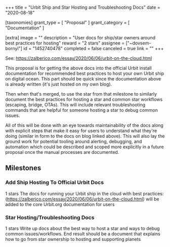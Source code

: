+++
title = "Urbit Ship and Star Hosting and Troubleshooting Docs"
date = "2020-08-18"

[taxonomies]
grant_type = [ "Proposal" ]
grant_category = [ "Documentation" ]

[extra]
image = ""
description = "User docs for ship/star owners around best practices for hosting"
reward = "2 stars"
assignee = ["~dovsem-bornyl"]
id = "1452740478"
completed = false
canceled = true
link = ""
+++

See: https://zalberico.com/essay/2020/06/06/urbit-on-the-cloud.html

This proposal is for getting the above docs into the official Urbit install documentation for recommended best practices to host your own Urbit ship on digital ocean. This part should be quick since the documentation above is already written (it's just hosted on my own blog).

Then when that's merged, to use the star from that milestone to similarly document the best practices for hosting a star and common star workflows (escaping, bridge, OTAs). This will include relevant troubleshooting commands that are helpful for someone hosting a star to debug common issues.

All of this will be done with an eye towards maintainability of the docs along with explicit steps that make it easy for users to understand what they're doing (similar in form to the docs on blog linked above). This will also lay the ground work for potential tooling around alerting, debugging, and automation which could be described and scoped more explicitly in a future proposal once the manual processes are documented.

## Milestones

### Add Ship Hosting To Official Urbit Docs

1 stars
The docs for running your Urbit ship in the cloud with best practices: (https://zalberico.com/essay/2020/06/06/urbit-on-the-cloud.html) will be added to the core Urbit.org documentation for users

### Star Hosting/Troubleshooting Docs

1 stars
Write up docs about the best way to host a star and ways to debug common issues/workflows. End result should be a document that explains how to go from star ownership to hosting and supporting planets
